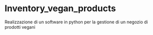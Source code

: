 # Inventory_vegan_products
Realizzazione di un software in python per la gestione di un negozio di prodotti vegani
